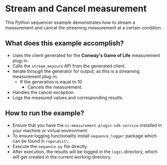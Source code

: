 # Stream and Cancel measurement

This Python sequencer example demonstrates how to stream a measurement and cancel the streaming measurement at a certain condition.

## What does this example accomplish?

- Uses the client generated for the **Conway's Game of Life** measurement plug-in.
- Calls the `stream_measure` API from the generated client.
- Iterate through the generator for output, as this is a streaming measurement plug-in.
  - If the generation is equal to 10
    - Cancels the measurement.
- Handles the cancel exception.
- Logs the measured values and corresponding results.

## How to run the example?

- Ensure that you have the `ni-measurement-plugin-sdk-service` installed in your machine or virtual environment.
- To ensure logging functionality install `sequence_logger` package which can be found in `repo\dist\`.
- Execute the `sequence.py` file directly.
- After execution, the results will be logged in the `logs\` directory, which will get created in the current working directory.
